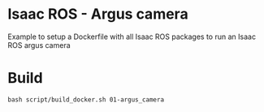 # Isaac ROS - Argus camera

Example to setup a Dockerfile with all Isaac ROS packages to run an Isaac ROS argus camera

# Build

```
bash script/build_docker.sh 01-argus_camera
```

